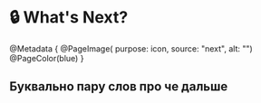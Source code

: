 # 🔒 What's Next?

@Metadata {
    @PageImage(
        purpose: icon, 
        source: "next", 
        alt: "")
    @PageColor(blue)
}

## Буквально пару слов про че дальше
